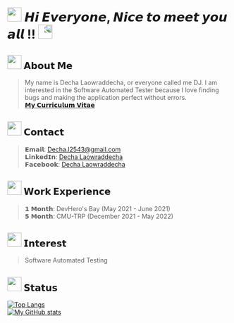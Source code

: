 # <img src="https://media.giphy.com/media/NyMaiJVuPmPKcYbbKd/giphy.gif" width="32px" height="32px"/>  𝙃𝙞 𝙀𝙫𝙚𝙧𝙮𝙤𝙣𝙚, 𝙉𝙞𝙘𝙚 𝙩𝙤 𝙢𝙚𝙚𝙩 𝙮𝙤𝙪 𝙖𝙡𝙡 !! <img src="https://media.giphy.com/media/NyMaiJVuPmPKcYbbKd/giphy.gif" width="32px" height="32px" style="transform: scaleX(-1);"/>

## <img src="https://media.giphy.com/media/1jgLDGD1Bn27e/giphy.gif" height="32px"/> 𝗔𝗯𝗼𝘂𝘁 𝗠𝗲
> My name is Decha Laowraddecha, or everyone called me DJ. I am interested in the Software Automated Tester because I love finding bugs and making the application perfect without errors.\
> [𝗠𝘆 𝗖𝘂𝗿𝗿𝗶𝗰𝘂𝗹𝘂𝗺 𝗩𝗶𝘁𝗮𝗲](https://cmu.to/DechaCV)

## <img src="https://media.giphy.com/media/vNY0UZX11LcNW/giphy.gif" height="32px"/> 𝗖𝗼𝗻𝘁𝗮𝗰𝘁
> 𝗘𝗺𝗮𝗶𝗹: Decha.l2543@gmail.com\
> 𝗟𝗶𝗻𝗸𝗲𝗱𝗜𝗻: [Decha Laowraddecha](https://www.linkedin.com/in/decha-laowraddecha-56b686232/)\
> 𝗙𝗮𝗰𝗲𝗯𝗼𝗼𝗸: [Decha Laowraddecha](https://www.facebook.com/blacknekodesu)

## <img src="https://media.giphy.com/media/jropizanexJMkSJNrW/giphy.gif" height="32px"/> 𝗪𝗼𝗿𝗸 𝗘𝘅𝗽𝗲𝗿𝗶𝗲𝗻𝗰𝗲
> 𝟭 𝗠𝗼𝗻𝘁𝗵: DevHero's Bay (May 2021 - June 2021)\
> 𝟱 𝗠𝗼𝗻𝘁𝗵: CMU-TRP (December 2021 - May 2022)

## <img src="https://media.giphy.com/media/QT2igwyVWdjFTwwRSk/giphy.gif" height="32px"/> 𝗜𝗻𝘁𝗲𝗿𝗲𝘀𝘁
> Software Automated Testing

## <img src="https://media.giphy.com/media/c0xcPudJy1JDy/giphy.gif" height="32px"/> 𝗦𝘁𝗮𝘁𝘂𝘀
[![Top Langs](https://github-readme-stats.vercel.app/api/top-langs/?username=blackneko1234&layout=compact)](https://github.com/anuraghazra/github-readme-stats)\
[![My GitHub stats](https://github-readme-stats.vercel.app/api?username=blackneko1234&show_icons=true&hide=prs,issues)](https://github.com/anuraghazra/github-readme-stats)
